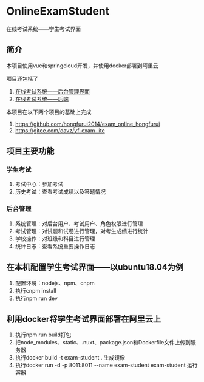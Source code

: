# OnlineExamStudent
在线考试系统——学生考试界面

## 简介
本项目使用vue和springcloud开发，并使用docker部署到阿里云

项目还包括了
1. [在线考试系统——后台管理界面](https://github.com/Chen-Jiake/OnlineExamAdmin)
2. [在线考试系统——后端](https://github.com/Chen-Jiake/OnlineExamServer)

本项目在以下两个项目的基础上完成
1. https://github.com/hongfurui2014/exam_online_hongfurui
2. https://gitee.com/davz/yf-exam-lite

## 项目主要功能
### 学生考试
1. 考试中心：参加考试
2. 历史考试：查看考试成绩以及答题情况
### 后台管理
1. 系统管理：对后台用户、考试用户、角色权限进行管理
2. 考试管理：对试题和试卷进行管理，对考生成绩进行统计
3. 学校操作：对班级和科目进行管理
4. 统计日志：查看系统重要操作日志

## 在本机配置学生考试界面——以ubuntu18.04为例
1. 配置环境：nodejs、npm、cnpm
2. 执行cnpm install
3. 执行npm run dev 

## 利用docker将学生考试界面部署在阿里云上
1. 执行npm run build打包
2. 把node_modules、static、.nuxt、package.json和Dockerfile文件上传到服务器
3. 执行docker build -t exam-student . 生成镜像
4. 执行docker run -d -p 8011:8011 --name exam-student exam-student 运行容器
